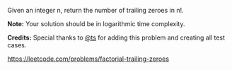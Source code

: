 Given an integer n, return the number of trailing zeroes in n!.

**Note:** Your solution should be in logarithmic time complexity.

**Credits:**
Special thanks to [@ts](https://leetcode.com/discuss/user/ts) for adding this problem and creating all test cases.

https://leetcode.com/problems/factorial-trailing-zeroes